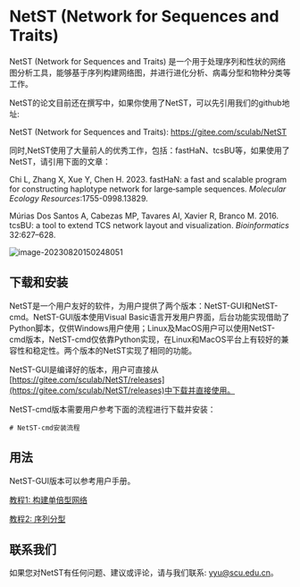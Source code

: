 

# NetST (Network for Sequences and Traits)

NetST (Network for Sequences and Traits) 是一个用于处理序列和性状的网络图分析工具，能够基于序列构建网络图，并进行进化分析、病毒分型和物种分类等工作。

NetST的论文目前还在撰写中，如果你使用了NetST，可以先引用我们的github地址:

NetST (Network for Sequences and Traits): https://gitee.com/sculab/NetST

同时,NetST使用了大量前人的优秀工作，包括：fastHaN、tcsBU等，如果使用了NetST，请引用下面的文章：

Chi L, Zhang X, Xue Y, Chen H. 2023. fastHaN: a fast and scalable program for constructing haplotype network for large‐sample sequences. *Molecular Ecology Resources*:1755-0998.13829.

Múrias Dos Santos A, Cabezas MP, Tavares AI, Xavier R, Branco M. 2016. tcsBU: a tool to extend TCS network layout and visualization. *Bioinformatics* 32:627–628.

![image-20230820150248051](https://gitee.com/sculab/NetST/blob/master/main/screen.png)

## 下载和安装

NetST是一个用户友好的软件，为用户提供了两个版本：NetST-GUI和NetST-cmd。NetST-GUI版本使用Visual Basic语言开发用户界面，后台功能实现借助了Python脚本，仅供Windows用户使用；Linux及MacOS用户可以使用NetST-cmd版本，NetST-cmd仅依靠Python实现，在Linux和MacOS平台上有较好的兼容性和稳定性。两个版本的NetST实现了相同的功能。

NetST-GUI是编译好的版本，用户可直接从[https://gitee.com/sculab/NetST/releases](https://gitee.com/sculab/NetST/releases)中下载并直接使用。

NetST-cmd版本需要用户参考下面的流程进行下载并安装：

```shell
# NetST-cmd安装流程
```

## 用法

NetST-GUI版本可以参考用户手册。

[教程1: 构建单倍型网络](https://gitee.com/sculab/NetST/blob/master/examples/ZH_CN/class1.md)

[教程2: 序列分型](https://gitee.com/sculab/NetST/blob/master/examples/ZH_CN/class2.md)

## 联系我们

如果您对NetST有任何问题、建议或评论，请与我们联系: yyu@scu.edu.cn。
